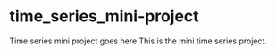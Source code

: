 # time_series_mini-project
Time series mini project goes here
This is the mini time series project.
